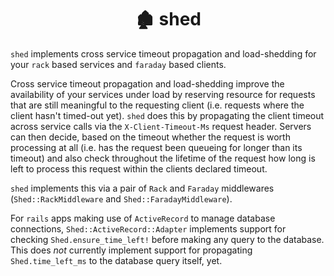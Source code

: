 <h1 align="center">🏚 shed</h1>

`shed` implements cross service timeout propagation and load-shedding for your
`rack` based services and `faraday` based clients.

Cross service timeout propagation and load-shedding improve the availability of
your services under load by reserving resource for requests that are still
meaningful to the requesting client (i.e. requests where the client hasn't
timed-out yet). `shed` does this by propagating the client timeout across
service calls via the `X-Client-Timeout-Ms` request header. Servers can then
decide, based on the timeout whether the request is worth processing at all
(i.e. has the request been queueing for longer than its timeout) and also check
throughout the lifetime of the request how long is left to process this request
within the clients declared timeout.

`shed` implements this via a pair of `Rack` and `Faraday` middlewares
(`Shed::RackMiddleware` and `Shed::FaradayMiddleware`).

For `rails` apps making use of `ActiveRecord` to manage database connections,
`Shed::ActiveRecord::Adapter` implements support for checking
`Shed.ensure_time_left!` before making any query to the database. This does
_not_ currently implement support for propagating `Shed.time_left_ms` to the
database query itself, yet.
